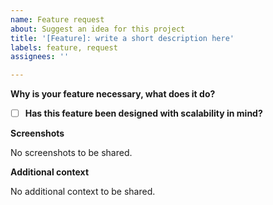 ```yaml
---
name: Feature request
about: Suggest an idea for this project
title: '[Feature]: write a short description here'
labels: feature, request
assignees: ''

---
```


**Why is your feature necessary, what does it do?**

<!-- 
IMPORTANT! Explain the **motivation** for making this feature: what existing
problem the feature solves or it implements.
-->

- [ ] **Has this feature been designed with scalability in mind?**

**Screenshots**  

<!-- If applicable, attach screenshots that illustrate the problem. -->
No screenshots to be shared.

**Additional context**  

<!-- Add any other context about the problem here (e.g. your OS, browser, app version). -->
No additional context to be shared.

